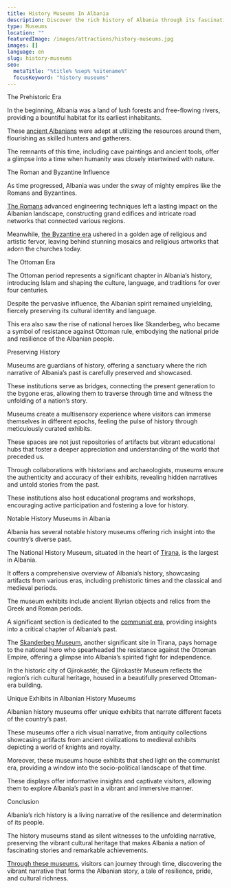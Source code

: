 ```yaml
---
title: History Museums In Albania
description: Discover the rich history of Albania through its fascinating museums.
type: Museums
location: ""
featuredImage: /images/attractions/history-museums.jpg
images: []
language: en
slug: history-museums
seo:
  metaTitle: "%title% %sep% %sitename%"
  focusKeyword: "history museums"
---
```


The Prehistoric Era

In the beginning, Albania was a land of lush forests and free-flowing rivers, providing a bountiful habitat for its earliest inhabitants.

These [ancient Albanians](https://albaniavisit.com/ancient-cities-civilizations-albania/) were adept at utilizing the resources around them, flourishing as skilled hunters and gatherers.

The remnants of this time, including cave paintings and ancient tools, offer a glimpse into a time when humanity was closely intertwined with nature.

The Roman and Byzantine Influence

As time progressed, Albania was under the sway of mighty empires like the Romans and Byzantines.

[The Romans](https://albaniavisit.com/albanias-roman-era/) advanced engineering techniques left a lasting impact on the Albanian landscape, constructing grand edifices and intricate road networks that connected various regions.

Meanwhile, [the Byzantine era](https://albaniavisit.com/byzantine-era-albania/) ushered in a golden age of religious and artistic fervor, leaving behind stunning mosaics and religious artworks that adorn the churches today.

The Ottoman Era

The Ottoman period represents a significant chapter in Albania’s history, introducing Islam and shaping the culture, language, and traditions for over four centuries.

Despite the pervasive influence, the Albanian spirit remained unyielding, fiercely preserving its cultural identity and language.

This era also saw the rise of national heroes like Skanderbeg, who became a symbol of resistance against Ottoman rule, embodying the national pride and resilience of the Albanian people.

Preserving History

Museums are guardians of history, offering a sanctuary where the rich narrative of Albania’s past is carefully preserved and showcased.

These institutions serve as bridges, connecting the present generation to the bygone eras, allowing them to traverse through time and witness the unfolding of a nation’s story.

Museums create a multisensory experience where visitors can immerse themselves in different epochs, feeling the pulse of history through meticulously curated exhibits.

These spaces are not just repositories of artifacts but vibrant educational hubs that foster a deeper appreciation and understanding of the world that preceded us.

Through collaborations with historians and archaeologists, museums ensure the authenticity and accuracy of their exhibits, revealing hidden narratives and untold stories from the past.

These institutions also host educational programs and workshops, encouraging active participation and fostering a love for history.

Notable History Museums in Albania

Albania has several notable history museums offering rich insight into the country’s diverse past.

The National History Museum, situated in the heart of [Tirana](https://albaniavisit.com/destinations/tirana/), is the largest in Albania.

It offers a comprehensive overview of Albania’s history, showcasing artifacts from various eras, including prehistoric times and the classical and medieval periods.

The museum exhibits include ancient Illyrian objects and relics from the Greek and Roman periods.

A significant section is dedicated to the [communist era](https://albaniavisit.com/communist-era/), providing insights into a critical chapter of Albania’s past.

The [Skanderbeg Museum](https://albaniavisit.com/attractions/skanderbeg-museum/), another significant site in Tirana, pays homage to the national hero who spearheaded the resistance against the Ottoman Empire, offering a glimpse into Albania’s spirited fight for independence.

In the historic city of Gjirokastër, the Gjirokastër Museum reflects the region’s rich cultural heritage, housed in a beautifully preserved Ottoman-era building.

Unique Exhibits in Albanian History Museums

Albanian history museums offer unique exhibits that narrate different facets of the country’s past.

These museums offer a rich visual narrative, from antiquity collections showcasing artifacts from ancient civilizations to medieval exhibits depicting a world of knights and royalty.

Moreover, these museums house exhibits that shed light on the communist era, providing a window into the socio-political landscape of that time.

These displays offer informative insights and captivate visitors, allowing them to explore Albania’s past in a vibrant and immersive manner.

Conclusion

Albania’s rich history is a living narrative of the resilience and determination of its people.

The history museums stand as silent witnesses to the unfolding narrative, preserving the vibrant cultural heritage that makes Albania a nation of fascinating stories and remarkable achievements.

[Through these museums](https://albaniavisit.com/museums/), visitors can journey through time, discovering the vibrant narrative that forms the Albanian story, a tale of resilience, pride, and cultural richness.

